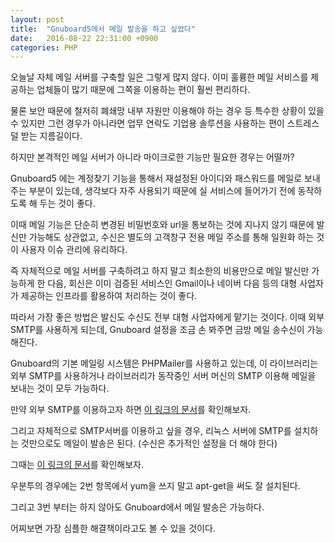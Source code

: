 ```yaml
---
layout: post
title:  "Gnuboard5에서 메일 발송을 하고 싶었다"
date:   2016-08-22 22:31:00 +0900
categories: PHP
---
```

오늘날 자체 메일 서버를 구축할 일은 그렇게 많지 않다. 이미 훌륭한 메일 서비스를 제공하는 업체들이 많기 때문에 그쪽을 이용하는 편이 훨씬 편리하다.

물론 보안 때문에 철저히 폐쇄망 내부 자원만 이용해야 하는 경우 등 특수한 상황이 있을 수 있지만 그런 경우가 아니라면 업무 연락도 기업용 솔루션을 사용하는 편이 스트레스 덜 받는 지름길이다.

하지만 본격적인 메일 서버가 아니라 마이크로한 기능만 필요한 경우는 어떨까?

Gnuboard5 에는 계정찾기 기능을 통해서 재설정된 아이디와 패스워드를 메일로 보내주는 부분이 있는데, 생각보다 자주 사용되기 때문에 실 서비스에 들어가기 전에 동작하도록 해 두는 것이 좋다.

이때 메일 기능은 단순히 변경된 비밀번호와 url을 통보하는 것에 지나지 않기 때문에 발신만 가능해도 상관없고, 수신은 별도의 고객창구 전용 메일 주소를 통해 일원화 하는 것이 사용자 이슈 관리에 유리하다.

즉 자체적으로 메일 서버를 구축하려고 하지 말고 최소한의 비용만으로 메일 발신만 가능하게 한 다음, 회신은 이미 검증된 서비스인 Gmail이나 네이버 다음 등의 대형 사업자가 제공하는 인프라를 활용하여 처리하는 것이 좋다.

따라서 가장 좋은 방법은 발신도 수신도 전부 대형 사업자에게 맡기는 것이다. 이때 외부 SMTP를 사용하게 되는데, Gnuboard 설정을 조금 손 봐주면 금방 메일 송수신이 가능해진다.

Gnuboard의 기본 메일링 시스템은 PHPMailer를 사용하고 있는데, 이 라이브러리는 외부 SMTP를 사용하거나 라이브러리가 동작중인 서버 머신의 SMTP 이용해 메일을 보내는 것이 모두 가능하다.

만약 외부 SMTP를 이용하고자 하면 [이 링크의 문서][gnuboard-mailing-user-other]를 확인해보자.



그리고 자체적으로 SMTP서버를 이용하고 싶을 경우, 리눅스 서버에 SMTP를 설치하는 것만으로도 메일이 발송은 된다. (수신은 추가적인 설정을 더 해야 한다)

그때는 [이 링크의 문서][linux-install-smtp]를 확인해보자.

우분투의 경우에는 2번 항목에서 yum을 쓰지 말고 apt-get을 써도 잘 설치된다.

그리고 3번 부터는 하지 않아도 Gnuboard에서 메일 발송은 가능하다.

어찌보면 가장 심플한 해결책이라고도 볼 수 있을 것이다.


[gnuboard-mailing-user-other]:http://sir.kr/g5_tip/2536
[linux-install-smtp]:http://noviceany.tistory.com/48
